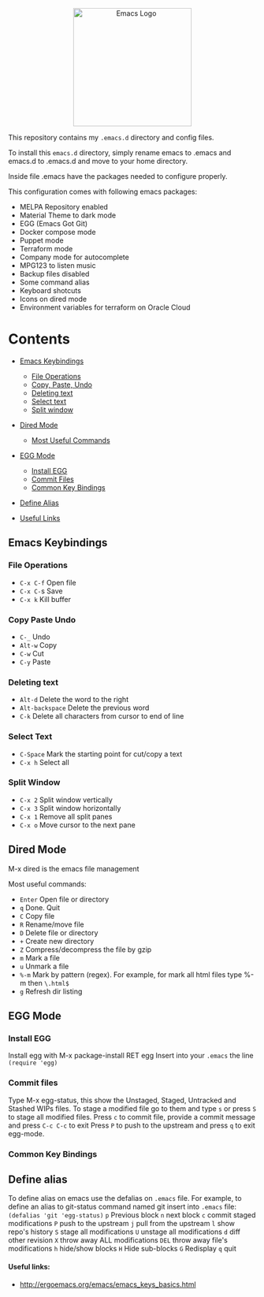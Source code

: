 <div align=center><a href="https://github.com/emacs-tw/awesome-emacs"><img alt="Emacs Logo" width="240" height="240" src="https://upload.wikimedia.org/wikipedia/commons/0/08/EmacsIcon.svg"></a></div>

This repository contains my `.emacs.d` directory and config files.

To install this `emacs.d` directory, simply rename emacs to .emacs and emacs.d to .emacs.d and move to your home directory.

Inside file .emacs have the packages needed to configure properly.

This configuration comes with following emacs packages:

- MELPA Repository enabled
- Material Theme to dark mode
- EGG (Emacs Got Git)
- Docker compose mode
- Puppet mode
- Terraform mode
- Company mode for autocomplete
- MPG123 to listen music
- Backup files disabled
- Some command alias
- Keyboard shotcuts
- Icons on dired mode
- Environment variables for terraform on Oracle Cloud

# Contents

* [Emacs Keybindings](#emacs-keybindings)
  * [File Operations](#file-operations)
  * [Copy, Paste, Undo](#copy-paste-undo)
  * [Deleting text](#deleting-text)
  * [Select text](#select-text)
  * [Split window](#split-window)
* [Dired Mode](#dired-mode)
  * [Most Useful Commands](#most-useful-commands)
* [EGG Mode](#egg-mode)
  * [Install EGG](#install-egg)
  * [Commit Files](#commit-files)
  * [Common Key Bindings](#common-key-bindings)
* [Define Alias](#define-alias)

* [Useful Links](#useful-links)

## Emacs Keybindings

### File Operations
- `C-x C-f` Open file
- `C-x C-`s Save
- `C-x k` Kill buffer

### Copy Paste Undo
- `C-_` Undo
- `Alt-w` Copy
- `C-w`  Cut
- `C-y` Paste

### Deleting text
- `Alt-d` Delete the word to the right
- `Alt-backspace` Delete the previous word
- `C-k` Delete all characters from cursor to end of line

### Select Text
- `C-Space` Mark the starting point for cut/copy a text
- `C-x h` Select all

### Split Window
- `C-x 2` Split window vertically
- `C-x 3` Split window horizontally
- `C-x 1` Remove all split panes
- `C-x o` Move cursor to the next pane


## Dired Mode
M-x dired is the emacs file management

Most useful commands:
- `Enter` Open file or directory
- `q` Done. Quit
- `C` Copy file
- `R` Rename/move file
- `D` Delete file or directory
- `+` Create new directory
- `Z` Compress/decompress the file by gzip
- `m` Mark a file
- `u` Unmark a file
- `%-m` Mark by pattern (regex). For example, for mark all html files type %-m then `\.html$`
- `g` Refresh dir listing

## EGG Mode

### Install EGG
Install egg with M-x package-install RET egg
Insert into your `.emacs` the line `(require 'egg)`

### Commit files
Type M-x egg-status, this show the Unstaged, Staged, Untracked and Stashed WIPs files.
To stage a modified file go to them and type `s` or press `S` to stage all modified files.
Press `c` to commit file, provide a commit message and press `C-c C-c` to exit
Press `P` to push  to the upstream and press `q` to exit egg-mode.

### Common Key Bindings

## Define alias
To define alias on emacs use the defalias on `.emacs` file.
For example, to define an alias to git-status command named git insert into `.emacs` file:
`(defalias 'git 'egg-status)`
`p` Previous block
`n` next block
`c` commit staged modifications
`P` push to the upstream
`j` pull from the upstream
`l` show repo's history
`S` stage all modifications
`U` unstage all modifications
`d` diff other revision
`X` throw away ALL modifications
`DEL` throw away file's modifications
`h` hide/show blocks
`H` Hide sub-blocks
`G` Redisplay
`q` quit





#### Useful links:
- http://ergoemacs.org/emacs/emacs_keys_basics.html